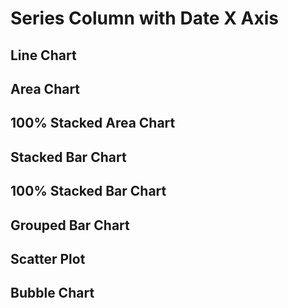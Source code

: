 <script>

let full = 
[
    {date: '1900-01-01', series: 'A', y1: 103, y2: 135, y3: 88},
    {date: '1900-01-01', series: 'B', y1: 240, y2: 299, y3: 201},
    {date: '1900-01-01', series: 'C', y1: 361, y2: 318, y3: 314},
    {date: '1901-01-01', series: 'A', y1: 105, y2: 138, y3: 93},
    {date: '1901-01-01', series: 'B', y1: 298, y2: 215, y3: 277},
    {date: '1901-01-01', series: 'C', y1: 394, y2: 306, y3: 348},
    {date: '1902-01-01', series: 'A', y1: 106, y2: 132, y3: 103},
    {date: '1902-01-01', series: 'B', y1: 209, y2: 282, y3: 227},
    {date: '1902-01-01', series: 'C', y1: 384, y2: 367, y3: 312},
    {date: '1903-01-01', series: 'A', y1: 108, y2: 130, y3: 105},
    {date: '1903-01-01', series: 'B', y1: 296, y2: 274, y3: 259},
    {date: '1903-01-01', series: 'C', y1: 330, y2: 301, y3: 338},
    {date: '1904-01-01', series: 'A', y1: 109, y2: 128, y3: 102},
    {date: '1904-01-01', series: 'B', y1: 280, y2: 266, y3: 293},
    {date: '1904-01-01', series: 'C', y1: 332, y2: 342, y3: 343},
    {date: '1905-01-01', series: 'A', y1: 111, y2: 124, y3: 101},
    {date: '1905-01-01', series: 'B', y1: 218, y2: 288, y3: 204},
    {date: '1905-01-01', series: 'C', y1: 318, y2: 375, y3: 313},
    {date: '1906-01-01', series: 'A', y1: 120, y2: 122, y3: 100},
    {date: '1906-01-01', series: 'B', y1: 261, y2: 275, y3: 265},
    {date: '1906-01-01', series: 'C', y1: 332, y2: 397, y3: 388},
    {date: '1907-01-01', series: 'A', y1: 133, y2: 131, y3: 100},
    {date: '1907-01-01', series: 'B', y1: 285, y2: 259, y3: 229},
    {date: '1907-01-01', series: 'C', y1: 334, y2: 390, y3: 372},
    {date: '1908-01-01', series: 'A', y1: 142, y2: 128, y3: 99},
    {date: '1908-01-01', series: 'B', y1: 257, y2: 219, y3: 235},
    {date: '1908-01-01', series: 'C', y1: 350, y2: 388, y3: 364},
    {date: '1909-01-01', series: 'A', y1: 156, y2: 135, y3: 97},
    {date: '1909-01-01', series: 'B', y1: 228, y2: 275, y3: 299},
    {date: '1909-01-01', series: 'C', y1: 321, y2: 352, y3: 359},
    {date: '1910-01-01', series: 'A', y1: 168, y2: 137, y3: 95},
    {date: '1910-01-01', series: 'B', y1: 212, y2: 216, y3: 270},
    {date: '1910-01-01', series: 'C', y1: 400, y2: 340, y3: 400}
]

let missingY = 
[ // remove B in 1905
    {date: '1900-01-01', series: 'A', y1: 103, y2: 135, y3: 88},
    {date: '1900-01-01', series: 'B', y1: 240, y2: 299, y3: 201},
    {date: '1900-01-01', series: 'C', y1: 361, y2: 318, y3: 314},
    {date: '1901-01-01', series: 'A', y1: 105, y2: 138, y3: 93},
    {date: '1901-01-01', series: 'B', y1: 298, y2: 215, y3: 277},
    {date: '1901-01-01', series: 'C', y1: 394, y2: 306, y3: 348},
    {date: '1902-01-01', series: 'A', y1: 106, y2: 132, y3: 103},
    {date: '1902-01-01', series: 'B', y1: 209, y2: 282, y3: 227},
    {date: '1902-01-01', series: 'C', y1: 384, y2: 367, y3: 312},
    {date: '1903-01-01', series: 'A', y1: 108, y2: 130, y3: 105},
    {date: '1903-01-01', series: 'B', y1: 296, y2: 274, y3: 259},
    {date: '1903-01-01', series: 'C', y1: 330, y2: 301, y3: 338},
    {date: '1904-01-01', series: 'A', y1: 109, y2: 128, y3: 102},
    {date: '1904-01-01', series: 'B', y1: 280, y2: 266, y3: 293},
    {date: '1904-01-01', series: 'C', y1: 332, y2: 342, y3: 343},
    {date: '1905-01-01', series: 'A', y1: 111, y2: 124, y3: 101},
    {date: '1905-01-01', series: 'C', y1: 318, y2: 375, y3: 313},
    {date: '1906-01-01', series: 'A', y1: 120, y2: 122, y3: 100},
    {date: '1906-01-01', series: 'B', y1: 261, y2: 275, y3: 265},
    {date: '1906-01-01', series: 'C', y1: 332, y2: 397, y3: 388},
    {date: '1907-01-01', series: 'A', y1: 133, y2: 131, y3: 100},
    {date: '1907-01-01', series: 'B', y1: 285, y2: 259, y3: 229},
    {date: '1907-01-01', series: 'C', y1: 334, y2: 390, y3: 372},
    {date: '1908-01-01', series: 'A', y1: 142, y2: 128, y3: 99},
    {date: '1908-01-01', series: 'B', y1: 257, y2: 219, y3: 235},
    {date: '1908-01-01', series: 'C', y1: 350, y2: 388, y3: 364},
    {date: '1909-01-01', series: 'A', y1: 156, y2: 135, y3: 97},
    {date: '1909-01-01', series: 'B', y1: 228, y2: 275, y3: 299},
    {date: '1909-01-01', series: 'C', y1: 321, y2: 352, y3: 359},
    {date: '1910-01-01', series: 'A', y1: 168, y2: 137, y3: 95},
    {date: '1910-01-01', series: 'B', y1: 212, y2: 216, y3: 270},
    {date: '1910-01-01', series: 'C', y1: 400, y2: 340, y3: 400}
]

let missingX =
[ // remove 1906
    {date: '1900-01-01', series: 'A', y1: 103, y2: 135, y3: 88},
    {date: '1900-01-01', series: 'B', y1: 240, y2: 299, y3: 201},
    {date: '1900-01-01', series: 'C', y1: 361, y2: 318, y3: 314},
    {date: '1901-01-01', series: 'A', y1: 105, y2: 138, y3: 93},
    {date: '1901-01-01', series: 'B', y1: 298, y2: 215, y3: 277},
    {date: '1901-01-01', series: 'C', y1: 394, y2: 306, y3: 348},
    {date: '1902-01-01', series: 'A', y1: 106, y2: 132, y3: 103},
    {date: '1902-01-01', series: 'B', y1: 209, y2: 282, y3: 227},
    {date: '1902-01-01', series: 'C', y1: 384, y2: 367, y3: 312},
    {date: '1903-01-01', series: 'A', y1: 108, y2: 130, y3: 105},
    {date: '1903-01-01', series: 'B', y1: 296, y2: 274, y3: 259},
    {date: '1903-01-01', series: 'C', y1: 330, y2: 301, y3: 338},
    {date: '1904-01-01', series: 'A', y1: 109, y2: 128, y3: 102},
    {date: '1904-01-01', series: 'B', y1: 280, y2: 266, y3: 293},
    {date: '1904-01-01', series: 'C', y1: 332, y2: 342, y3: 343},
    {date: '1905-01-01', series: 'A', y1: 111, y2: 124, y3: 101},
    {date: '1905-01-01', series: 'B', y1: 218, y2: 288, y3: 204},
    {date: '1905-01-01', series: 'C', y1: 318, y2: 375, y3: 313},
    {date: '1907-01-01', series: 'A', y1: 133, y2: 131, y3: 100},
    {date: '1907-01-01', series: 'B', y1: 285, y2: 259, y3: 229},
    {date: '1907-01-01', series: 'C', y1: 334, y2: 390, y3: 372},
    {date: '1908-01-01', series: 'A', y1: 142, y2: 128, y3: 99},
    {date: '1908-01-01', series: 'B', y1: 257, y2: 219, y3: 235},
    {date: '1908-01-01', series: 'C', y1: 350, y2: 388, y3: 364},
    {date: '1909-01-01', series: 'A', y1: 156, y2: 135, y3: 97},
    {date: '1909-01-01', series: 'B', y1: 228, y2: 275, y3: 299},
    {date: '1909-01-01', series: 'C', y1: 321, y2: 352, y3: 359},
    {date: '1910-01-01', series: 'A', y1: 168, y2: 137, y3: 95},
    {date: '1910-01-01', series: 'B', y1: 212, y2: 216, y3: 270},
    {date: '1910-01-01', series: 'C', y1: 400, y2: 340, y3: 400}
]

let xSync = 
[ // change B 1905 to Feb 12
    {date: '1900-01-01', series: 'A', y1: 103, y2: 135, y3: 88},
    {date: '1900-01-01', series: 'B', y1: 240, y2: 299, y3: 201},
    {date: '1900-01-01', series: 'C', y1: 361, y2: 318, y3: 314},
    {date: '1901-01-01', series: 'A', y1: 105, y2: 138, y3: 93},
    {date: '1901-01-01', series: 'B', y1: 298, y2: 215, y3: 277},
    {date: '1901-01-01', series: 'C', y1: 394, y2: 306, y3: 348},
    {date: '1902-01-01', series: 'A', y1: 106, y2: 132, y3: 103},
    {date: '1902-01-01', series: 'B', y1: 209, y2: 282, y3: 227},
    {date: '1902-01-01', series: 'C', y1: 384, y2: 367, y3: 312},
    {date: '1903-01-01', series: 'A', y1: 108, y2: 130, y3: 105},
    {date: '1903-01-01', series: 'B', y1: 296, y2: 274, y3: 259},
    {date: '1903-01-01', series: 'C', y1: 330, y2: 301, y3: 338},
    {date: '1904-01-01', series: 'A', y1: 109, y2: 128, y3: 102},
    {date: '1904-01-01', series: 'B', y1: 280, y2: 266, y3: 293},
    {date: '1904-01-01', series: 'C', y1: 332, y2: 342, y3: 343},
    {date: '1905-01-01', series: 'A', y1: 111, y2: 124, y3: 101},
    {date: '1905-02-12', series: 'B', y1: 218, y2: 288, y3: 204},
    {date: '1905-01-01', series: 'C', y1: 318, y2: 375, y3: 313},
    {date: '1906-01-01', series: 'A', y1: 120, y2: 122, y3: 100},
    {date: '1906-01-01', series: 'B', y1: 261, y2: 275, y3: 265},
    {date: '1906-01-01', series: 'C', y1: 332, y2: 397, y3: 388},
    {date: '1907-01-01', series: 'A', y1: 133, y2: 131, y3: 100},
    {date: '1907-01-01', series: 'B', y1: 285, y2: 259, y3: 229},
    {date: '1907-01-01', series: 'C', y1: 334, y2: 390, y3: 372},
    {date: '1908-01-01', series: 'A', y1: 142, y2: 128, y3: 99},
    {date: '1908-01-01', series: 'B', y1: 257, y2: 219, y3: 235},
    {date: '1908-01-01', series: 'C', y1: 350, y2: 388, y3: 364},
    {date: '1909-01-01', series: 'A', y1: 156, y2: 135, y3: 97},
    {date: '1909-01-01', series: 'B', y1: 228, y2: 275, y3: 299},
    {date: '1909-01-01', series: 'C', y1: 321, y2: 352, y3: 359},
    {date: '1910-01-01', series: 'A', y1: 168, y2: 137, y3: 95},
    {date: '1910-01-01', series: 'B', y1: 212, y2: 216, y3: 270},
    {date: '1910-01-01', series: 'C', y1: 400, y2: 340, y3: 400}
]

let nulls =
[
    {date: '1900-01-01', series: 'A', y1: 103, y2: 135, y3: 88},
    {date: '1900-01-01', series: 'B', y1: 240, y2: 299, y3: 201},
    {date: '1900-01-01', series: 'C', y1: 361, y2: 318, y3: 314},
    {date: '1901-01-01', series: 'A', y1: 105, y2: 138, y3: 93},
    {date: '1901-01-01', series: 'B', y1: 298, y2: 215, y3: 277},
    {date: '1901-01-01', series: 'C', y1: 394, y2: 306, y3: 348},
    {date: '1902-01-01', series: 'A', y1: 106, y2: 132, y3: 103},
    {date: '1902-01-01', series: 'B', y1: 209, y2: null, y3: 227},
    {date: '1902-01-01', series: 'C', y1: 384, y2: 367, y3: 312},
    {date: '1903-01-01', series: 'A', y1: 108, y2: 130, y3: 105},
    {date: '1903-01-01', series: 'B', y1: 296, y2: 274, y3: 259},
    {date: '1903-01-01', series: 'C', y1: 330, y2: 301, y3: 338},
    {date: '1904-01-01', series: 'A', y1: 109, y2: 128, y3: 102},
    {date: '1904-01-01', series: 'B', y1: null, y2: 266, y3: 293},
    {date: '1904-01-01', series: 'C', y1: 332, y2: 342, y3: 343},
    {date: '1905-01-01', series: 'A', y1: 111, y2: 124, y3: 101},
    {date: '1905-01-01', series: 'B', y1: 218, y2: 288, y3: 204},
    {date: '1905-01-01', series: 'C', y1: 318, y2: 375, y3: 313},
    {date: '1906-01-01', series: 'A', y1: 120, y2: 122, y3: 100},
    {date: '1906-01-01', series: 'B', y1: 261, y2: 275, y3: 265},
    {date: '1906-01-01', series: 'C', y1: 332, y2: 397, y3: 388},
    {date: '1907-01-01', series: 'A', y1: 133, y2: 131, y3: 100},
    {date: '1907-01-01', series: 'B', y1: 285, y2: 259, y3: 229},
    {date: '1907-01-01', series: 'C', y1: 334, y2: 390, y3: 372},
    {date: '1908-01-01', series: 'A', y1: 142, y2: 128, y3: 99},
    {date: '1908-01-01', series: 'B', y1: 257, y2: 219, y3: 235},
    {date: '1908-01-01', series: 'C', y1: 350, y2: 388, y3: 364},
    {date: '1909-01-01', series: 'A', y1: 156, y2: 135, y3: null},
    {date: '1909-01-01', series: 'B', y1: 228, y2: 275, y3: 299},
    {date: '1909-01-01', series: 'C', y1: 321, y2: 352, y3: 359},
    {date: '1910-01-01', series: 'A', y1: 168, y2: 137, y3: 95},
    {date: '1910-01-01', series: 'B', y1: 212, y2: 216, y3: 270},
    {date: '1910-01-01', series: 'C', y1: 400, y2: 340, y3: 400}
]


 </script>

<h1>Series Column with Date X Axis</h1>
<h2>Line Chart</h2>
<LineChart data={full} series=series title="Full Data"/>
<LineChart data={missingX} series=series title="Missing X"/>
<LineChart data={missingY} series=series title="Missing Y"/>
<LineChart data={nulls}  series=series title="Nulls"/>

<h2>Area Chart</h2>
<AreaChart data={full}  series=series title="Full Data"/>
<AreaChart data={missingX}  series=series title="Missing X"/>
<AreaChart data={missingY} series=series title="Missing Y"/>
<AreaChart data={nulls}  series=series title="Nulls"/>

<h2>100% Stacked Area Chart</h2>
<AreaChart data={full}  series=series title="Full Data" type=stacked100/>
<AreaChart data={missingX}  series=series title="Missing X" type=stacked100/>
<AreaChart data={missingY} series=series title="Missing Y" type=stacked100/>
<AreaChart data={nulls}  series=series title="Nulls" type=stacked100/>

<h2>Stacked Bar Chart</h2>
<BarChart data={full}  series=series title="Full Data" />
<BarChart data={missingX}  series=series title="Missing X"/>
<BarChart data={missingY} series=series title="Missing Y"/>
<BarChart data={nulls}  series=series title="Nulls"/>

<h2>100% Stacked Bar Chart</h2>
<BarChart data={full}  series=series title="Full Data" type=stacked100/>
<BarChart data={missingX}  series=series title="Missing X" type=stacked10/>
<BarChart data={missingY} series=series title="Missing Y" type=stacked10/>
<BarChart data={nulls}  series=series title="Nulls" type=stacked10/>


<!-- <h2>horizontal Stacked Bar Chart</h2>
<BarChart data={full}  swapXY=true series=series title="Full Data" xType=value/>
<BarChart data={missingY}  swapXY=true series=series title="Missing Y"/>
<BarChart data={missingX}  swapXY=true series=series title="Missing X"/>
<BarChart data={xSync}  swapXY=true series=series title="X out of sync"/>
<BarChart data={nulls}  swapXY=true series=series title="Nulls"/> -->

<h2>Grouped Bar Chart</h2>
<BarChart data={full}  type=grouped series=series title="Full Data"/>
<BarChart data={missingX}  type=grouped series=series title="Missing X"/>
<BarChart data={missingY} type=grouped series=series title="Missing Y"/>
<BarChart data={nulls}  type=grouped series=series title="Nulls"/>

<!-- <h2>horizontal Grouped Bar Chart</h2>
<BarChart data={full}  swapXY=true type=grouped series=series title="Full Data"/>
<BarChart data={missingY}  swapXY=true type=grouped series=series title="Missing Y"/>
<BarChart data={missingX}  swapXY=true type=grouped series=series title="Missing X"/>
<BarChart data={xSync}  swapXY=true type=grouped series=series title="X out of sync"/>
<BarChart data={nulls}  swapXY=true type=grouped series=series title="Nulls"/> -->

<h2>Scatter Plot</h2>
<ScatterPlot data={full}  series=series title="Full Data"/>
<ScatterPlot data={missingX}  series=series title="Missing X"/>
<ScatterPlot data={missingY} series=series title="Missing Y"/>
<ScatterPlot data={nulls}  series=series title="Nulls"/>

<h2>Bubble Chart</h2>
<BubbleChart data={full} size=y1 series=series title="Full Data"/>
<BubbleChart data={missingX}  size=y1 series=series title="Missing X" legend=true/>
<BubbleChart data={missingY} size=y1 series=series title="Missing Y" legend=true/>
<BubbleChart data={nulls}  size=y1 series=series title="Nulls"/>